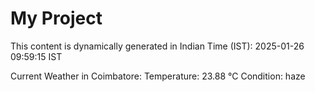 # My Project

This content is dynamically generated in Indian Time (IST): 2025-01-26 09:59:15 IST


Current Weather in Coimbatore:
Temperature: 23.88 °C
Condition: haze
